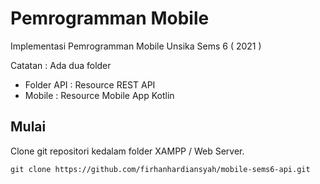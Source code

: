 # Pemrogramman Mobile
Implementasi Pemrogramman Mobile Unsika Sems 6 ( 2021 )

Catatan : Ada dua folder
- Folder API : Resource REST API
- Mobile : Resource Mobile App Kotlin

## Mulai
Clone git repositori kedalam folder XAMPP / Web Server.

````
git clone https://github.com/firhanhardiansyah/mobile-sems6-api.git
````